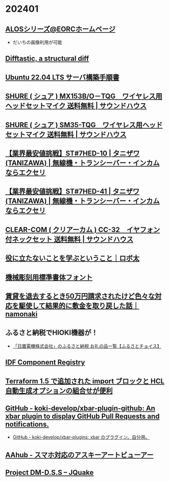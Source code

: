 # 202401

## [ALOSシリーズ@EORCホームページ](https://www.eorc.jaxa.jp/ALOS/jp/index_j.htm)
- だいちの画像利用が可能

## [Difftastic, a structural diff](https://difftastic.wilfred.me.uk/)

## [Ubuntu 22.04 LTS サーバ構築手順書](https://server.lavoscore.org/)

## [SHURE ( シュア ) MX153B/O－TQG　ワイヤレス用ヘッドセットマイク 送料無料 | サウンドハウス](https://www.soundhouse.co.jp/products/detail/item/174977/)

## [SHURE ( シュア ) SM35-TQG　ワイヤレス用ヘッドセットマイク 送料無料 | サウンドハウス](https://www.soundhouse.co.jp/products/detail/item/198021/)

## [【業界最安値挑戦】ST#7HED-10 | タニザワ(TANIZAWA) | 無線機・トランシーバー・インカムならエクセリ](https://www.exseli.com/details/5105/ST7HED-10.html)

## [【業界最安値挑戦】ST#7HED-41 | タニザワ(TANIZAWA) | 無線機・トランシーバー・インカムならエクセリ](https://www.exseli.com/details/5106/ST7HED-41.html)

## [CLEAR-COM ( クリアーカム ) CC-32　イヤフォン付ネックセット 送料無料 | サウンドハウス](https://www.soundhouse.co.jp/products/detail/item/181208/)

## [役に立たないことを学ぶということ｜ロボ太](https://sizu.me/kaityo256/posts/0nf7davb38nz)

## [機械彫刻用標準書体フォント](https://font.kim/)

## [賃貸を退去するとき50万円請求されたけど色々な対応を駆使して結果的に敷金を取り戻した話｜namonaki](https://note.com/nam0naki_/n/nf5abcb27be47?sub_rt=share_pw)

## ふるさと納税でHIOKI機器が！
- [「日置電機株式会社」のふるさと納税 お礼の品一覧【ふるさとチョイス】](https://www.furusato-tax.jp/search?q=%E6%97%A5%E7%BD%AE%E9%9B%BB%E6%A9%9F%E6%A0%AA%E5%BC%8F%E4%BC%9A%E7%A4%BE)

## [IDF Component Registry](https://components.espressif.com/components/masuidrive/nimble-nordic-uart)

## [Terraform 1.5 で追加された import ブロックと HCL 自動生成オプションの組合せが便利](https://zenn.dev/cloud_ace/articles/usage-terraform-import-block)

## [GitHub - koki-develop/xbar-plugin-github: An xbar plugin to display GitHub Pull Requests and notifications.](https://github.com/koki-develop/xbar-plugin-github)
- [GitHub - koki-develop/xbar-plugins: xbar のプラグイン。自分用。](https://github.com/koki-develop/xbar-plugins)

## [AAhub - スマホ対応のアスキーアートビューアー](https://aahub.org/)

## [Project DM-D.S.S – JQuake](https://jquake.net/dmdss.html)
